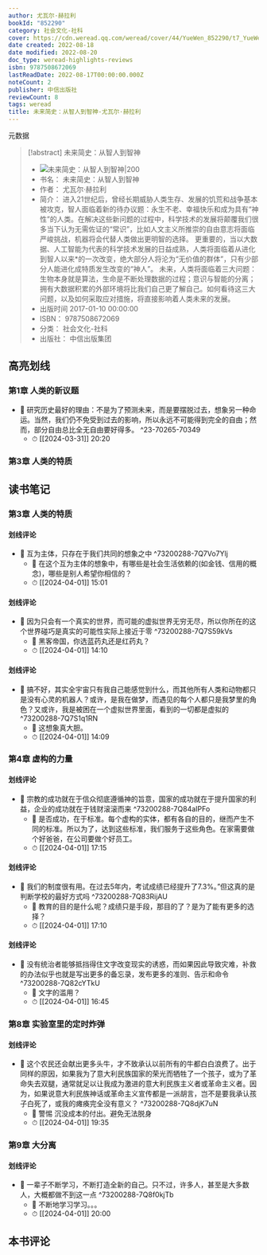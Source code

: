 ```yaml
---
author: 尤瓦尔·赫拉利
bookId: "852290"
category: 社会文化-社科
cover: https://cdn.weread.qq.com/weread/cover/44/YueWen_852290/t7_YueWen_852290.jpg
date created: 2022-08-18
date modified: 2022-08-20
doc_type: weread-highlights-reviews
isbn: 9787508672069
lastReadDate: 2022-08-17T00:00:00.000Z
noteCount: 2
publisher: 中信出版社
reviewCount: 8
tags: weread
title: 未来简史：从智人到智神-尤瓦尔·赫拉利
---
```

 元数据

> [!abstract] 未来简史：从智人到智神
> - ![ 未来简史：从智人到智神|200](https://cdn.weread.qq.com/weread/cover/44/YueWen_852290/t7_YueWen_852290.jpg)
> - 书名： 未来简史：从智人到智神
> - 作者： 尤瓦尔·赫拉利
> - 简介： 进入21世纪后，曾经长期威胁人类生存、发展的饥荒和战争基本被攻克，智人面临着新的待办议题：永生不老、幸福快乐和成为具有“神性”的人类。在解决这些新问题的过程中，科学技术的发展将颠覆我们很多当下认为无需佐证的“常识”，比如人文主义所推崇的自由意志将面临严峻挑战，机器将会代替人类做出更明智的选择。 更重要的，当以大数据、人工智能为代表的科学技术发展的日益成熟，人类将面临着从进化到智人以来*的一次改变，绝大部分人将沦为“无价值的群体”，只有少部分人能进化成特质发生改变的“神人”。 未来，人类将面临着三大问题：生物本身就是算法，生命是不断处理数据的过程；意识与智能的分离；拥有大数据积累的外部环境将比我们自己更了解自己。如何看待这三大问题，以及如何采取应对措施，将直接影响着人类未来的发展。
> - 出版时间 2017-01-10 00:00:00
> - ISBN： 9787508672069
> - 分类： 社会文化-社科
> - 出版社： 中信出版集团

## 高亮划线

### 第1章 人类的新议题


- 📌 研究历史最好的理由：不是为了预测未来，而是要摆脱过去，想象另一种命运。当然，我们仍不免受到过去的影响，所以永远不可能得到完全的自由；然而，部分自由总比全无自由要好得多。 ^23-70265-70349
    - ⏱ [[2024-03-31]]  20:20 
### 第3章 人类的特质

 
## 读书笔记

### 第3章 人类的特质

#### 划线评论
- 📌 互为主体，只存在于我们共同的想象之中 ^73200288-7Q7Vo7Ylj
    - 💭 在这个互为主体的想象中，有哪些是社会生活依赖的(如金钱、信用的概念)，哪些是别人希望你相信的？
    - ⏱ [[2024-04-01]]  15:01

#### 划线评论
- 📌 因为只会有一个真实的世界，而可能的虚拟世界无穷无尽，所以你所在的这个世界碰巧是真实的可能性实际上接近于零 ^73200288-7Q7S59kVs
    - 💭 黑客帝国，你选蓝药丸还是红药丸？
    - ⏱ [[2024-04-01]]  14:10

#### 划线评论
- 📌 搞不好，其实全宇宙只有我自己能感觉到什么，而其他所有人类和动物都只是没有心灵的机器人？或许，是我在做梦，而遇见的每个人都只是我梦里的角色？又或许，我是被困在一个虚拟世界里面，看到的一切都是虚拟的 ^73200288-7Q7S1q1RN
    - 💭 这想象真大胆。
    - ⏱ [[2024-04-01]]  14:09
   
### 第4章 虚构的力量

#### 划线评论
- 📌 宗教的成功就在于信众彻底遵循神的旨意，国家的成功就在于提升国家的利益，企业的成功就在于钱财滚滚而来 ^73200288-7Q84aIPFo
    - 💭 是否成功，在于标准。每个虚构的实体，都有各自的目的，继而产生不同的标准。所以为了，达到这些标准，我们服务于这些角色。在家需要做个好爸爸，在公司要做个好员工。
    - ⏱ [[2024-04-01]]  17:15

#### 划线评论
- 📌 我们的制度很有用。在过去5年内，考试成绩已经提升了7.3%。”但这真的是判断学校的最好方式吗 ^73200288-7Q83RijAU
    - 💭 教育的目的是什么呢？成绩只是手段，那目的了？是为了能有更多的选择？
    - ⏱ [[2024-04-01]]  17:10

#### 划线评论
- 📌 没有统治者能够抵挡得住文字改变现实的诱惑，而如果因此导致灾难，补救的办法似乎也就是写出更多的备忘录，发布更多的准则、告示和命令 ^73200288-7Q82cYTkU
    - 💭 文字的滥用？
    - ⏱ [[2024-04-01]]  16:45
   
### 第8章 实验室里的定时炸弹

#### 划线评论
- 📌 这个农民还会献出更多头牛，才不致承认以前所有的牛都白白浪费了。出于同样的原因，如果我为了意大利民族国家的荣光而牺牲了一个孩子，或为了革命失去双腿，通常就足以让我成为激进的意大利民族主义者或革命主义者。因为，如果说意大利民族神话或革命主义宣传都是一派胡言，岂不是要我承认孩子白死了，或我的瘫痪完全没有意义？ ^73200288-7Q8djK7uN
    - 💭 警惕 沉没成本的付出。避免无法脱身
    - ⏱ [[2024-04-01]]  19:35
   
### 第9章 大分离

#### 划线评论
- 📌 一辈子不断学习，不断打造全新的自己。只不过，许多人，甚至是大多数人，大概都做不到这一点 ^73200288-7Q8f0kjTb
    - 💭 不断地学习学习。。。
    - ⏱ [[2024-04-01]]  20:00
   
## 本书评论
